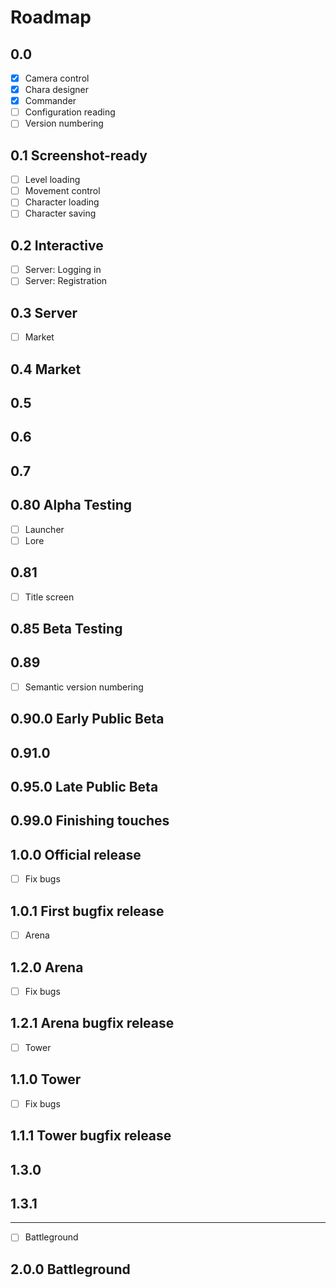 # Roadmap

## 0.0
- [x] Camera control
- [x] Chara designer
- [x] Commander
- [ ] Configuration reading
- [ ] Version numbering

## 0.1 Screenshot-ready
- [ ] Level loading
- [ ] Movement control
- [ ] Character loading
- [ ] Character saving

## 0.2 Interactive
- [ ] Server: Logging in
- [ ] Server: Registration

## 0.3 Server
- [ ] Market

## 0.4 Market

## 0.5

## 0.6

## 0.7

## 0.80 Alpha Testing
- [ ] Launcher
- [ ] Lore

## 0.81
- [ ] Title screen

## 0.85 Beta Testing

## 0.89
- [ ] Semantic version numbering

## 0.90.0 Early Public Beta

## 0.91.0

## 0.95.0 Late Public Beta

## 0.99.0 Finishing touches

## 1.0.0 Official release
- [ ] Fix bugs

## 1.0.1 First bugfix release
- [ ] Arena

## 1.2.0 Arena
- [ ] Fix bugs

## 1.2.1 Arena bugfix release
- [ ] Tower

## 1.1.0 Tower
- [ ] Fix bugs

## 1.1.1 Tower bugfix release

## 1.3.0

## 1.3.1

---
- [ ] Battleground

## 2.0.0 Battleground
